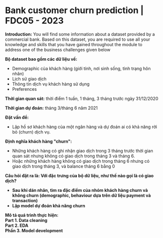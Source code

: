 # Bank customer churn prediction | FDC05 - 2023

<strong>Introduction:</strong> You will find some information about a dataset provided by a commercial
bank. Based on this dataset, you are required to use all your knowledge and skills that you have
gained throughout the module to address one of the business challenges given below


<strong>Bộ dataset bao gồm các dữ liệu về:</strong> 
- Demographic của khách hàng (giới tính, nơi sinh sống, tình trạng hôn nhân)
- Lịch sử giao dịch
- Thông tin dịch vụ khách hàng sử dụng
- Preferences

<strong>Thời gian quan sát:</strong> thời điểm 1 tuần, 1 tháng, 3 tháng trước ngày 31/12/2020

<strong>Thời gian dự đoán:</strong> tháng 3/tháng 6 năm 2021

<strong>Đặt vấn đề:</strong> 

- Lập hồ sơ khách hàng của một ngân hàng và dự đoán ai có khả năng rời bỏ (churn) dịch vụ.

<strong>Định nghĩa khách hàng "churn":</strong>
- Những khách hàng có ghi nhận giao dịch trong 3 tháng trước thời gian quan sát nhưng không có giao dịch trong tháng 3 và tháng 6. 
- Hoặc những khách hàng không có giao dịch trong tháng 6 nhưng có giao dịch trong tháng 3, và balance tháng 6 bằng 0

<strong>Câu hỏi đặt ra là:<strong>  Với đặc trưng của bộ dữ liệu, như thế nào gọi là có giao dịch?

- Sau khi dán nhãn, tìm ra đặc điểm của nhóm khách hàng churn và không churn (demographic, behaviour dựa trên dữ liệu payment và transaction)
- Lập model dự đoán khả năng churn

<strong>Mô tả quá trình thực hiện:</strong>
<br> Part 1. Data cleaning
<br> Part 2. EDA
<br> Phần 3. Model development
